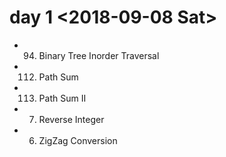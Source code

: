 # day 1 <2018-09-08 Sat>
- 94. Binary Tree Inorder Traversal
- 112. Path Sum
- 113. Path Sum II
- 7. Reverse Integer
- 6. ZigZag Conversion
